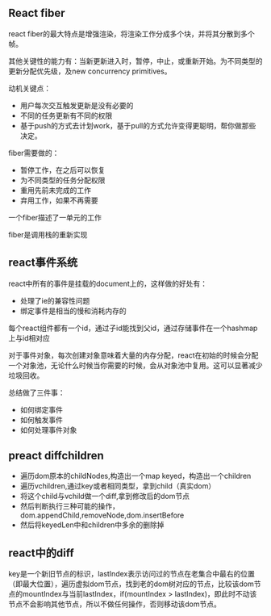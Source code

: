 ## React fiber ##

react fiber的最大特点是增强渲染，将渲染工作分成多个块，并将其分散到多个帧。

其他关键性的能力有：当新更新进入时，暂停，中止，或重新开始。为不同类型的更新分配优先级，及new concurrency primitives。

动机关键点：

- 用户每次交互触发更新是没有必要的
- 不同的任务更新有不同的权限
- 基于push的方式去计划work，基于pull的方式允许变得更聪明，帮你做那些决定。


fiber需要做的：

- 暂停工作，在之后可以恢复
- 为不同类型的任务分配权限
- 重用先前未完成的工作
- 弃用工作，如果不再需要

一个fiber描述了一单元的工作


fiber是调用栈的重新实现

## react事件系统 ##

react中所有的事件是挂载的document上的，这样做的好处有：

- 处理了ie的兼容性问题
- 绑定事件是相当的慢和消耗内存的

每个react组件都有一个id，通过子id能找到父id，通过存储事件在一个hashmap上与id相对应

对于事件对象，每次创建对象意味着大量的内存分配，react在初始的时候会分配一个对象池，无论什么时候当你需要的时候，会从对象池中复用。这可以显著减少垃圾回收。

总结做了三件事：

- 如何绑定事件
- 如何触发事件
- 如何处理事件对象


## preact diffchildren ##

- 遍历dom原本的childNodes,构造出一个map keyed，构造出一个children
- 遍历vchildren,通过key或者相同类型，拿到child（真实dom）
- 将这个child与vchild做一个diff,拿到修改后的dom节点
- 然后判断执行三种可能的操作，dom.appendChild,removeNode,dom.insertBefore
- 然后将keyedLen中和children中多余的删除掉


## react中的diff ##

key是一个新旧节点的标识，lastIndex表示访问过的节点在老集合中最右的位置（即最大位置），遍历虚拟dom节点，找到老的dom树对应的节点，比较该dom节点的mountIndex与当前lastIndex，if(mountIndex > lastIndex)，即此时不动该节点不会影响其他节点，所以不做任何操作，否则移动该dom节点。